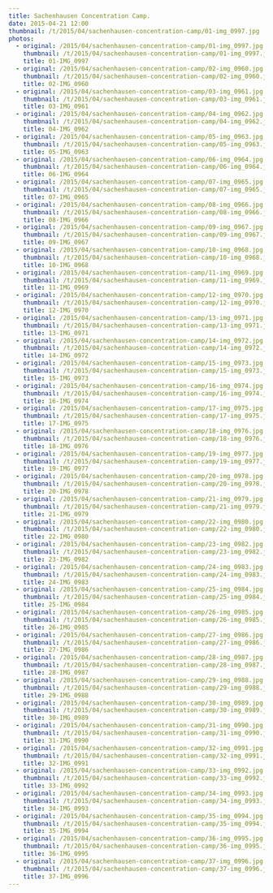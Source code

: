 ```yaml
---
title: Sachenhausen Concentration Camp.
date: 2015-04-21 12:00
thumbnail: /t/2015/04/sachenhausen-concentration-camp/01-img_0997.jpg
photos:
  - original: /2015/04/sachenhausen-concentration-camp/01-img_0997.jpg
    thumbnail: /t/2015/04/sachenhausen-concentration-camp/01-img_0997.jpg
    title: 01-IMG_0997
  - original: /2015/04/sachenhausen-concentration-camp/02-img_0960.jpg
    thumbnail: /t/2015/04/sachenhausen-concentration-camp/02-img_0960.jpg
    title: 02-IMG_0960
  - original: /2015/04/sachenhausen-concentration-camp/03-img_0961.jpg
    thumbnail: /t/2015/04/sachenhausen-concentration-camp/03-img_0961.jpg
    title: 03-IMG_0961
  - original: /2015/04/sachenhausen-concentration-camp/04-img_0962.jpg
    thumbnail: /t/2015/04/sachenhausen-concentration-camp/04-img_0962.jpg
    title: 04-IMG_0962
  - original: /2015/04/sachenhausen-concentration-camp/05-img_0963.jpg
    thumbnail: /t/2015/04/sachenhausen-concentration-camp/05-img_0963.jpg
    title: 05-IMG_0963
  - original: /2015/04/sachenhausen-concentration-camp/06-img_0964.jpg
    thumbnail: /t/2015/04/sachenhausen-concentration-camp/06-img_0964.jpg
    title: 06-IMG_0964
  - original: /2015/04/sachenhausen-concentration-camp/07-img_0965.jpg
    thumbnail: /t/2015/04/sachenhausen-concentration-camp/07-img_0965.jpg
    title: 07-IMG_0965
  - original: /2015/04/sachenhausen-concentration-camp/08-img_0966.jpg
    thumbnail: /t/2015/04/sachenhausen-concentration-camp/08-img_0966.jpg
    title: 08-IMG_0966
  - original: /2015/04/sachenhausen-concentration-camp/09-img_0967.jpg
    thumbnail: /t/2015/04/sachenhausen-concentration-camp/09-img_0967.jpg
    title: 09-IMG_0967
  - original: /2015/04/sachenhausen-concentration-camp/10-img_0968.jpg
    thumbnail: /t/2015/04/sachenhausen-concentration-camp/10-img_0968.jpg
    title: 10-IMG_0968
  - original: /2015/04/sachenhausen-concentration-camp/11-img_0969.jpg
    thumbnail: /t/2015/04/sachenhausen-concentration-camp/11-img_0969.jpg
    title: 11-IMG_0969
  - original: /2015/04/sachenhausen-concentration-camp/12-img_0970.jpg
    thumbnail: /t/2015/04/sachenhausen-concentration-camp/12-img_0970.jpg
    title: 12-IMG_0970
  - original: /2015/04/sachenhausen-concentration-camp/13-img_0971.jpg
    thumbnail: /t/2015/04/sachenhausen-concentration-camp/13-img_0971.jpg
    title: 13-IMG_0971
  - original: /2015/04/sachenhausen-concentration-camp/14-img_0972.jpg
    thumbnail: /t/2015/04/sachenhausen-concentration-camp/14-img_0972.jpg
    title: 14-IMG_0972
  - original: /2015/04/sachenhausen-concentration-camp/15-img_0973.jpg
    thumbnail: /t/2015/04/sachenhausen-concentration-camp/15-img_0973.jpg
    title: 15-IMG_0973
  - original: /2015/04/sachenhausen-concentration-camp/16-img_0974.jpg
    thumbnail: /t/2015/04/sachenhausen-concentration-camp/16-img_0974.jpg
    title: 16-IMG_0974
  - original: /2015/04/sachenhausen-concentration-camp/17-img_0975.jpg
    thumbnail: /t/2015/04/sachenhausen-concentration-camp/17-img_0975.jpg
    title: 17-IMG_0975
  - original: /2015/04/sachenhausen-concentration-camp/18-img_0976.jpg
    thumbnail: /t/2015/04/sachenhausen-concentration-camp/18-img_0976.jpg
    title: 18-IMG_0976
  - original: /2015/04/sachenhausen-concentration-camp/19-img_0977.jpg
    thumbnail: /t/2015/04/sachenhausen-concentration-camp/19-img_0977.jpg
    title: 19-IMG_0977
  - original: /2015/04/sachenhausen-concentration-camp/20-img_0978.jpg
    thumbnail: /t/2015/04/sachenhausen-concentration-camp/20-img_0978.jpg
    title: 20-IMG_0978
  - original: /2015/04/sachenhausen-concentration-camp/21-img_0979.jpg
    thumbnail: /t/2015/04/sachenhausen-concentration-camp/21-img_0979.jpg
    title: 21-IMG_0979
  - original: /2015/04/sachenhausen-concentration-camp/22-img_0980.jpg
    thumbnail: /t/2015/04/sachenhausen-concentration-camp/22-img_0980.jpg
    title: 22-IMG_0980
  - original: /2015/04/sachenhausen-concentration-camp/23-img_0982.jpg
    thumbnail: /t/2015/04/sachenhausen-concentration-camp/23-img_0982.jpg
    title: 23-IMG_0982
  - original: /2015/04/sachenhausen-concentration-camp/24-img_0983.jpg
    thumbnail: /t/2015/04/sachenhausen-concentration-camp/24-img_0983.jpg
    title: 24-IMG_0983
  - original: /2015/04/sachenhausen-concentration-camp/25-img_0984.jpg
    thumbnail: /t/2015/04/sachenhausen-concentration-camp/25-img_0984.jpg
    title: 25-IMG_0984
  - original: /2015/04/sachenhausen-concentration-camp/26-img_0985.jpg
    thumbnail: /t/2015/04/sachenhausen-concentration-camp/26-img_0985.jpg
    title: 26-IMG_0985
  - original: /2015/04/sachenhausen-concentration-camp/27-img_0986.jpg
    thumbnail: /t/2015/04/sachenhausen-concentration-camp/27-img_0986.jpg
    title: 27-IMG_0986
  - original: /2015/04/sachenhausen-concentration-camp/28-img_0987.jpg
    thumbnail: /t/2015/04/sachenhausen-concentration-camp/28-img_0987.jpg
    title: 28-IMG_0987
  - original: /2015/04/sachenhausen-concentration-camp/29-img_0988.jpg
    thumbnail: /t/2015/04/sachenhausen-concentration-camp/29-img_0988.jpg
    title: 29-IMG_0988
  - original: /2015/04/sachenhausen-concentration-camp/30-img_0989.jpg
    thumbnail: /t/2015/04/sachenhausen-concentration-camp/30-img_0989.jpg
    title: 30-IMG_0989
  - original: /2015/04/sachenhausen-concentration-camp/31-img_0990.jpg
    thumbnail: /t/2015/04/sachenhausen-concentration-camp/31-img_0990.jpg
    title: 31-IMG_0990
  - original: /2015/04/sachenhausen-concentration-camp/32-img_0991.jpg
    thumbnail: /t/2015/04/sachenhausen-concentration-camp/32-img_0991.jpg
    title: 32-IMG_0991
  - original: /2015/04/sachenhausen-concentration-camp/33-img_0992.jpg
    thumbnail: /t/2015/04/sachenhausen-concentration-camp/33-img_0992.jpg
    title: 33-IMG_0992
  - original: /2015/04/sachenhausen-concentration-camp/34-img_0993.jpg
    thumbnail: /t/2015/04/sachenhausen-concentration-camp/34-img_0993.jpg
    title: 34-IMG_0993
  - original: /2015/04/sachenhausen-concentration-camp/35-img_0994.jpg
    thumbnail: /t/2015/04/sachenhausen-concentration-camp/35-img_0994.jpg
    title: 35-IMG_0994
  - original: /2015/04/sachenhausen-concentration-camp/36-img_0995.jpg
    thumbnail: /t/2015/04/sachenhausen-concentration-camp/36-img_0995.jpg
    title: 36-IMG_0995
  - original: /2015/04/sachenhausen-concentration-camp/37-img_0996.jpg
    thumbnail: /t/2015/04/sachenhausen-concentration-camp/37-img_0996.jpg
    title: 37-IMG_0996
---
```

